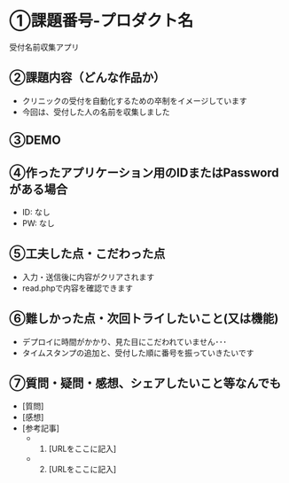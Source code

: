 # ①課題番号-プロダクト名

受付名前収集アプリ

## ②課題内容（どんな作品か）

- クリニックの受付を自動化するための卒制をイメージしています
- 今回は、受付した人の名前を収集しました

## ③DEMO



## ④作ったアプリケーション用のIDまたはPasswordがある場合

- ID: なし
- PW: なし
## ⑤工夫した点・こだわった点

- 入力・送信後に内容がクリアされます
- read.phpで内容を確認できます

## ⑥難しかった点・次回トライしたいこと(又は機能)

- デプロイに時間がかかり、見た目にこだわれていません･･･
- タイムスタンプの追加と、受付した順に番号を振っていきたいです

## ⑦質問・疑問・感想、シェアしたいこと等なんでも

- [質問]
- [感想]
- [参考記事]
  - 1. [URLをここに記入]
  - 2. [URLをここに記入]
